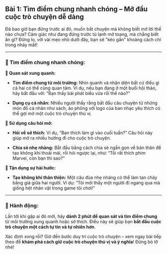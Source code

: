 ## Bài 1: Tìm điểm chung nhanh chóng – Mở đầu cuộc trò chuyện dễ dàng

Đã bao giờ bạn đứng trước ai đó, muốn bắt chuyện mà không biết mở lời thế nào chưa? Cảm giác như đang đứng trước tủ lạnh mở toang, mà chẳng biết ăn gì? Đừng lo, với vài mẹo nhỏ dưới đây, bạn sẽ "kéo gần" khoảng cách chỉ trong nháy mắt!

---

### 📌 Tìm điểm chung nhanh chóng:

**🔹 Quan sát xung quanh:**

- **Tìm điểm chung từ môi trường:** Nhìn quanh và nhận diện bất cứ điều gì cả hai có thể cùng quan tâm. Ví dụ, nếu bạn đang ở một buổi hội thảo, hãy bắt đầu với: “Bạn thấy bài phát biểu vừa rồi thế nào?”

- **Dụng cụ cá nhân:** Nhiều người thấy rằng bắt đầu câu chuyện từ những món đồ cá nhân như sách, áo phông với logo của ban nhạc yêu thích có thể gợi mở một cuộc trò chuyện thú vị.

**🔹 Sử dụng câu hỏi mở:**

- **Hỏi về sở thích:** Ví dụ, “Bạn thích làm gì vào cuối tuần?” Câu hỏi này giúp mở ra nhiều hướng đi cho cuộc trò chuyện.

- **Chia sẻ nhẹ nhàng:** Bắt đầu bằng cách chia sẻ ngắn gọn về bản thân để tạo không khí thoải mái, rồi hỏi ngược lại, như: “Tôi rất thích phim Marvel, còn bạn thì sao?”

**🔹 Tận dụng sự hài hước:**

- **Tạo không khí thân thiện:** Một câu đùa nhẹ nhàng có thể làm tan chảy băng giá giữa hai người. Ví dụ: “Tôi mới thấy một người đi ngang qua mà giống hệt nhân vật trong game tôi chơi!”

---

### 🚀 Hành động:

Lần tới khi gặp ai đó mới, hãy **dành 2 phút để quan sát và tìm điểm chung** từ môi trường xung quanh hoặc sở thích. Điều này sẽ giúp bạn **bắt đầu cuộc trò chuyện một cách tự tin và tự nhiên hơn**.

Xác định xong rồi? Giờ đến bước duy trì cuộc trò chuyện – xem ngay bài tiếp theo để **khám phá cách giữ cuộc trò chuyện thú vị và ý nghĩa**! Đừng bỏ lỡ nhé!